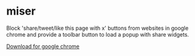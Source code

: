 # miser
Block 'share/tweet/like this page with x' buttons from websites in google chrome and provide a toolbar button to load a popup with share widgets.

[Download for google chrome](https://chrome.google.com/webstore/detail/miser/bmnigobnfngnmmmdigfbmamfjicbilin)
